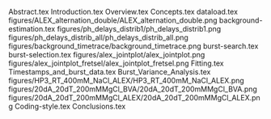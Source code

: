 Abstract.tex
Introduction.tex
Overview.tex
Concepts.tex
dataload.tex
figures/ALEX_alternation_double/ALEX_alternation_double.png
background-estimation.tex
figures/ph_delays_distrib1/ph_delays_distrib1.png
figures/ph_delays_distrib_all/ph_delays_distrib_all.png
figures/background_timetrace/background_timetrace.png
burst-search.tex
burst-selection.tex
figures/alex_jointplot/alex_jointplot.png
figures/alex_jointplot_fretsel/alex_jointplot_fretsel.png
Fitting.tex
Timestamps_and_burst_data.tex
Burst_Variance_Analysis.tex
figures/HP3_RT_400mM_NaCl_ALEX/HP3_RT_400mM_NaCl_ALEX.png
figures/20dA_20dT_200mMMgCl_BVA/20dA_20dT_200mMMgCl_BVA.png
figures/20dA_20dT_200mMMgCl_ALEX/20dA_20dT_200mMMgCl_ALEX.png
Coding-style.tex
Conclusions.tex
